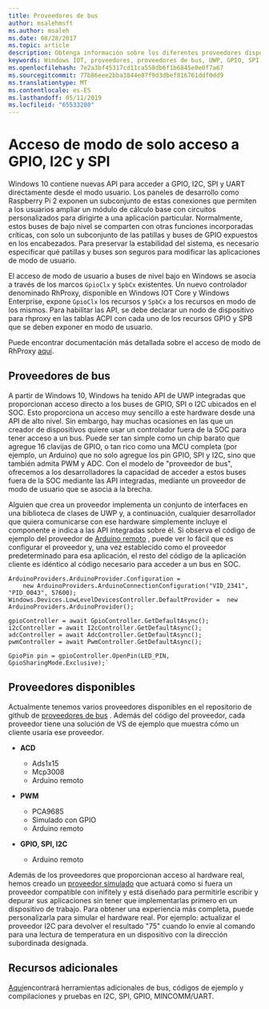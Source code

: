 ```yaml
---
title: Proveedores de bus
author: msalehmsft
ms.author: msaleh
ms.date: 08/28/2017
ms.topic: article
description: Obtenga información sobre los diferentes proveedores disponibles a través de Windows 10 IoT Core.
keywords: Windows IOT, proveedores, proveedores de bus, UWP, GPIO, SPI
ms.openlocfilehash: 7e2a3bf45317cd11ca558db6f1b6845e0e0f7a67
ms.sourcegitcommit: 77b86eee2bba3844e87f9d3dbef816761ddf0dd9
ms.translationtype: MT
ms.contentlocale: es-ES
ms.lasthandoff: 05/11/2019
ms.locfileid: "65533280"
---
```

# <a name="usermode-access-to-gpio-i2c-and-spi"></a>Acceso de modo de solo acceso a GPIO, I2C y SPI

Windows 10 contiene nuevas API para acceder a GPIO, I2C, SPI y UART directamente desde el modo usuario. Los paneles de desarrollo como Raspberry Pi 2 exponen un subconjunto de estas conexiones que permiten a los usuarios ampliar un módulo de cálculo base con circuitos personalizados para dirigirte a una aplicación particular. Normalmente, estos buses de bajo nivel se comparten con otras funciones incorporadas críticas, con solo un subconjunto de las patillas y buses de GPIO expuestos en los encabezados. Para preservar la estabilidad del sistema, es necesario especificar qué patillas y buses son seguros para modificar las aplicaciones de modo de usuario.

El acceso de modo de usuario a buses de nivel bajo en Windows se asocia a través de los marcos `GpioClx` y `SpbCx` existentes. Un nuevo controlador denominado RhProxy, disponible en Windows IOT Core y Windows Enterprise, expone `GpioClx` los recursos y `SpbCx` a los recursos en modo de los mismos. Para habilitar las API, se debe declarar un nodo de dispositivo para rhproxy en las tablas ACPI con cada uno de los recursos GPIO y SPB que se deben exponer en modo de usuario.

Puede encontrar documentación más detallada sobre el acceso de modo de RhProxy [aquí](https://docs.microsoft.com/en-us/windows/uwp/devices-sensors/enable-usermode-access).

## <a name="bus-providers"></a>Proveedores de bus

A partir de Windows 10, Windows ha tenido API de UWP integradas que proporcionan acceso directo a los buses de GPIO, SPI o I2C ubicados en el SOC. Esto proporciona un acceso muy sencillo a este hardware desde una API de alto nivel. Sin embargo, hay muchas ocasiones en las que un creador de dispositivos quiere usar un controlador fuera de la SOC para tener acceso a un bus. Puede ser tan simple como un chip barato que agregue 16 clavijas de GPIO, o tan rico como una MCU completa (por ejemplo, un Arduino) que no solo agregue los pin GPIO, SPI y I2C, sino que también admita PWM y ADC. Con el modelo de "proveedor de bus", ofrecemos a los desarrolladores la capacidad de acceder a estos buses fuera de la SOC mediante las API integradas, mediante un proveedor de modo de usuario que se asocia a la brecha.

Alguien que crea un proveedor implementa un conjunto de interfaces en una biblioteca de clases de UWP y, a continuación, cualquier desarrollador que quiera comunicarse con ese hardware simplemente incluye el componente e indica a las API integradas sobre él. Si observa el código de ejemplo del proveedor de [Arduino remoto](https://github.com/ms-iot/BusProviders/tree/develop/Arduino) , puede ver lo fácil que es configurar el proveedor y, una vez establecido como el proveedor predeterminado para esa aplicación, el resto del código de la aplicación cliente es idéntico al código necesario para acceder a un bus en SOC.


```
ArduinoProviders.ArduinoProvider.Configuration = 
    new ArduinoProviders.ArduinoConnectionConfiguration("VID_2341", "PID_0043", 57600);
Windows.Devices.LowLevelDevicesController.DefaultProvider =  new ArduinoProviders.ArduinoProvider();

gpioController = await GpioController.GetDefaultAsync();
i2cController = await I2cController.GetDefaultAsync();
adcController = await AdcController.GetDefaultAsync();
pwmController = await PwmController.GetDefaultAsync();

GpioPin pin = gpioController.OpenPin(LED_PIN, GpioSharingMode.Exclusive);`
```

## <a name="available-providers"></a>Proveedores disponibles

Actualmente tenemos varios proveedores disponibles en el repositorio de github de [proveedores de bus](https://github.com/ms-iot/BusProviders) . Además del código del proveedor, cada proveedor tiene una solución de VS de ejemplo que muestra cómo un cliente usaría ese proveedor. 

- **ACD**
  - Ads1x15
  - Mcp3008
  - Arduino remoto

- **PWM**
  - PCA9685
  - Simulado con GPIO
  - Arduino remoto
  
- **GPIO, SPI, I2C**
  - Arduino remoto

Además de los proveedores que proporcionan acceso al hardware real, hemos creado un [proveedor simulado](https://github.com/ms-iot/BusProviders/tree/develop/SimulatedProvider) que actuará como si fuera un proveedor compatible con inifitely y está diseñado para permitirle escribir y depurar sus aplicaciones sin tener que implementarlas primero en un dispositivo de trabajo. Para obtener una experiencia más completa, puede personalizarla para simular el hardware real. Por ejemplo: actualizar el proveedor I2C para devolver el resultado "75" cuando lo envíe al comando para una lectura de temperatura en un dispositivo con la dirección subordinada designada.

## <a name="additional-resources"></a>Recursos adicionales

[Aquí](https://github.com/Microsoft/Windows-iotcore-samples/tree/develop/BusTools)encontrará herramientas adicionales de bus, códigos de ejemplo y compilaciones y pruebas en I2C, SPI, GPIO, MINCOMM/UART.

